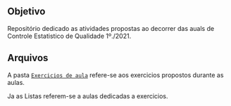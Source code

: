 ## Objetivo

Repositório dedicado as atividades propostas ao decorrer
das auals de Controle Estatistico de Qualidade 1º./2021.

## Arquivos

A pasta [`Exercicios de aula`](Exercicios%20de%20aula) refere-se aos exercicios propostos durante
as aulas.

Ja as Listas referem-se a aulas dedicadas a exercicios.